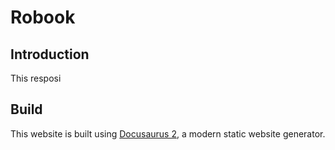 # Robook

## Introduction

This resposi

## Build

This website is built using [Docusaurus 2](https://docusaurus.io/), a modern static website generator.
